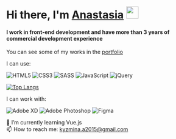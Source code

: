 <h1>
  Hi there, I'm <a href="https://anastasijamk.github.io/Portfolio/" target="_blank">Anastasia</a> 
  <img src="https://github.com/blackcater/blackcater/raw/main/images/Hi.gif" height="32"/>
</h1>
<h4>I work in front‑end development and have more than 3 years of commercial development experience</h3>

<p>You can see some of my works in the <a href="https://anastasijamk.github.io/Portfolio/">portfolio</a></p>

<p>I can use:</p>

![HTML5](https://img.shields.io/badge/html5-%23E34F26.svg?style=for-the-badge&logo=html5&logoColor=white)
![CSS3](https://img.shields.io/badge/css3-%231572B6.svg?style=for-the-badge&logo=css3&logoColor=white)
![SASS](https://img.shields.io/badge/SASS-hotpink.svg?style=for-the-badge&logo=SASS&logoColor=white)
![JavaScript](https://img.shields.io/badge/javascript-%23323330.svg?style=for-the-badge&logo=javascript&logoColor=%23F7DF1E)
![jQuery](https://img.shields.io/badge/jquery-%230769AD.svg?style=for-the-badge&logo=jquery&logoColor=white)

[![Top Langs](https://github-readme-stats.vercel.app/api/top-langs/?username=AnastasijaMK)](https://github.com/anuraghazra/github-readme-stats)
 
<p>I can work with:</p>

![Adobe XD](https://img.shields.io/badge/Adobe%20XD-470137?style=for-the-badge&logo=Adobe%20XD&logoColor=#FF61F6)
![Adobe Photoshop](https://img.shields.io/badge/adobe%20photoshop-%2331A8FF.svg?style=for-the-badge&logo=adobe%20photoshop&logoColor=white)
![Figma](https://img.shields.io/badge/figma-%23F24E1E.svg?style=for-the-badge&logo=figma&logoColor=white)

🌱 I’m currently learning Vue.js
<br>
📫 How to reach me: kyzmina.a2015@gmail.com

<!--
**AnastasijaMK/AnastasijaMK** is a ✨ _special_ ✨ repository because its `README.md` (this file) appears on your GitHub profile.

Here are some ideas to get you started:

- 🔭 I’m currently working on ...
- 👯 I’m looking to collaborate on ...
- 🤔 I’m looking for help with ...
- 💬 Ask me about ...
- 📫 How to reach me: ...
- 😄 Pronouns: ...
- ⚡ Fun fact: ...
-->
